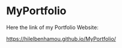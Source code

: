 # MyPortfolio

Here the link of my Portfolio Website:

https://hilelbenhamou.github.io/MyPortfolio/
